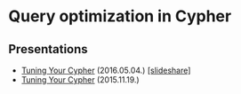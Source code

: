# Query optimization in Cypher

## Presentations

* [Tuning Your Cypher](https://www.youtube.com/watch?v=3CvwVTCgK0Y) (2016.05.04.) [[slideshare]](http://www.slideshare.net/neo4j/graphconnect-europe-2016-tuning-your-cypher-petra-selmer-mark-needham)
* [Tuning Your Cypher](https://www.youtube.com/watch?v=tYtyoYcd_e8) (2015.11.19.) 

